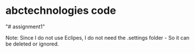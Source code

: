 # abctechnologies code
"# assignment1" 

Note: Since I do not use Eclipes, I do not need the .settings folder - So it can be deleted or ignored.
